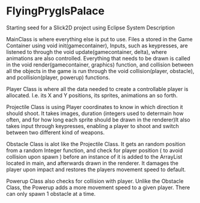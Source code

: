 # FlyingPryglsPalace
Starting seed for a Slick2D project using Eclipse
System Description

MainClass is where everything else is put to use. 
Files a stored in the Game Container using void init(gamecontainer), Inputs, such as keypresses, are listened to through the void update(gamecontainer, delta), where animations are also controlled. Everything that needs to be drawn is called in the void render(gamecontainer, graphics) function, and collision between all the objects in the game is run through the void collision(player, obstacle), and pcollision(player, powerup) functions.

Player Class is where all the data needed to create a controllable player is allocated. I.e. its X and Y positions, its sprites, animations an so forth.

Projectile Class is using Player coordinates to know in which direction it should shoot. It takes images, duration (integers used to determain how often, and for how long each sprite should be drawn in the renderer)It also takes input through keypresses, enabling a player to shoot and switch between two different kind of weapons.

Obstacle Class is alot like the Projectile Class. It gets an random position from a random Integer function, and check for player position ( to avoid collision upon spawn ) before an instance of it is added to the ArrayList located in main, and afterwards drawn in the renderer. It damages the player upon impact and restores the players movement speed to default.

Powerup Class also checks for collision with player. Unlike the Obstacle Class, the Powerup adds a more movement speed to a given player. There can only spawn 1 obstacle at a time.
